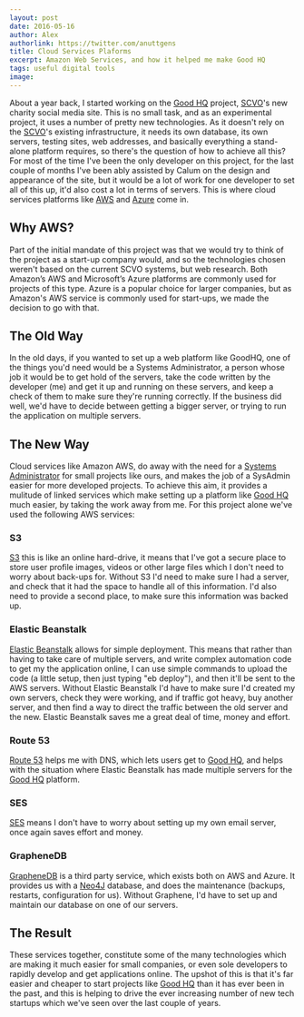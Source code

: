 ```yaml
---
layout: post
date: 2016-05-16
author: Alex
authorlink: https://twitter.com/anuttgens
title: Cloud Services Plaforms
excerpt: Amazon Web Services, and how it helped me make Good HQ
tags: useful digital tools
image:
---
```


About a year back, I started working on the [Good HQ](https://goodhq.org) project, [SCVO](http://www.scvo.org.uk/)'s new charity social media site. This is no small task, and as an experimental project, it uses a number of pretty new technologies. As it doesn't rely on the [SCVO](http://www.scvo.org.uk/)'s existing infrastructure, it needs its own database, its own servers, testing sites, web addresses, and basically everything a stand-alone platform requires, so there's the question of how to achieve all this? For most of the time I've been the only developer on this project, for the last couple of months I've been ably assisted by Calum on the design and appearance of the site, but it would be a lot of work for one developer to set all of this up, it'd also cost a lot in terms of servers. This is where cloud services platforms like [AWS](https://http://aws.amazon.com/) and [Azure](https://azure.microsoft.com/) come in. 

## Why AWS?

Part of the initial mandate of this project was that we would try to think of the project as a start-up company would, and so the technologies chosen weren't based on the current SCVO systems, but web research. Both Amazon’s AWS and Microsoft’s Azure platforms are commonly used for projects of this type. Azure is a popular choice for larger companies, but as Amazon's AWS service is commonly used for start-ups, we made the decision to go with that.

## The Old Way

In the old days, if you wanted to set up a web platform like GoodHQ, one of the things you'd need would be a Systems Administrator, a person whose job it would be to get hold of the servers, take the code written by the developer (me) and get it up and running on these servers, and keep a check of them to make sure they're running correctly. If the business did well, we'd have to decide between getting a bigger server, or trying to run the application on multiple servers.

## The New Way

Cloud services like Amazon AWS, do away with the need for a [Systems Administrator](https://en.wikipedia.org/wiki/System_administrator) for small projects like ours, and makes the job of a SysAdmin easier for more developed projects. To achieve this aim, it provides a mulitude of linked services which make setting up a platform like [Good HQ](https://goodhq.org) much easier, by taking the work away from me. For this project alone we've used the following AWS services:

### S3 

[S3](https://aws.amazon.com/s3/) this is like an online hard-drive, it means that I've got a secure place to store user profile images, videos or other large files which I don't need to worry about back-ups for. Without S3 I'd need to make sure I had a server, and check that it had the space to handle all of this information. I'd also need to provide a second place, to make sure this information was backed up.

### Elastic Beanstalk

[Elastic Beanstalk](https://aws.amazon.com/elasticbeanstalk/) allows for simple deployment. This means that rather than having to take care of multiple servers, and write complex automation code to get my the application online, I can use simple commands to upload the code (a little setup, then just typing "eb deploy"), and then it'll be sent to the AWS servers. Without Elastic Beanstalk I'd have to make sure I'd created my own servers, check they were working, and if traffic got heavy, buy another server, and then find a way to direct the traffic between the old server and the new. Elastic Beanstalk saves me a great deal of time, money and effort.

### Route 53

[Route 53](https://aws.amazon.com/route53/) helps me with DNS, which lets users get to [Good HQ](https://goodhq.org), and helps with the situation where Elastic Beanstalk has made multiple servers for the [Good HQ](https://goodhq.org) platform.

### SES 

[SES](https://aws.amazon.com/ses/) means I don't have to worry about setting up my own email server, once again saves effort and money.

### GrapheneDB

[GrapheneDB](http://www.graphenedb.com/) is a third party service, which exists both on AWS and Azure. It provides us with a [Neo4J](http://neo4j.com/) database, and does the maintenance (backups, restarts, configuration for us). Without Graphene, I'd have to set up and maintain our database on one of our servers.


## The Result

These services together, constitute some of the many technologies which are making it much easier for small companies, or even sole developers to rapidly develop and get applications online. The upshot of this is that it's far easier and cheaper to start projects like [Good HQ](https://goodhq.org) than it has ever been in the past, and this is helping to drive the ever increasing number of new tech startups which we've seen over the last couple of years.
